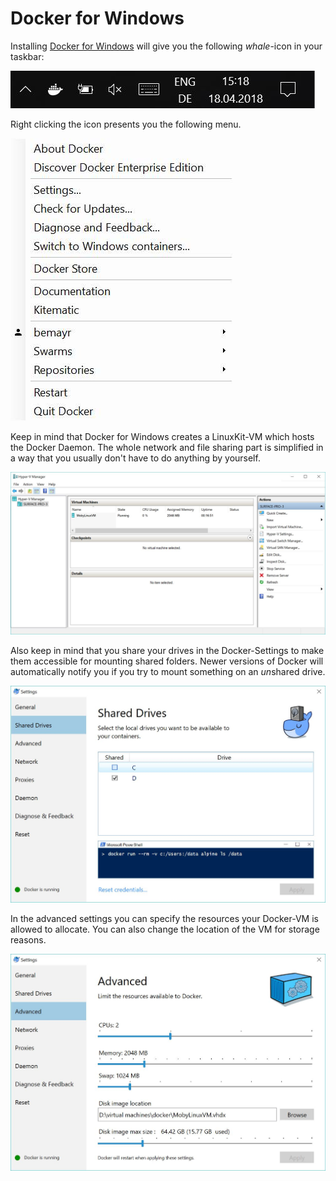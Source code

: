 # Docker for Windows
Installing [Docker for Windows](https://www.docker.com/docker-windows) will give you the following *whale*-icon in your taskbar:

![taskbar](screenshots/taskbar.jpg)

Right clicking the icon presents you the following menu.

![taskbar](screenshots/right-click.jpg)

Keep in mind that Docker for Windows creates a LinuxKit-VM which hosts the Docker Daemon.
The whole network and file sharing part is simplified in a way that you usually don't have to do anything by yourself.

![taskbar](screenshots/hyper-v-manager.jpg)

Also keep in mind that you share your drives in the Docker-Settings to make them accessible for mounting shared folders.
Newer versions of Docker will automatically notify you if you try to mount something on an *un*shared drive.

![taskbar](screenshots/shared-drives.jpg)

In the advanced settings you can specify the resources your Docker-VM is allowed to allocate.
You can also change the location of the VM for storage reasons.

![taskbar](screenshots/advanced-settings.jpg)
